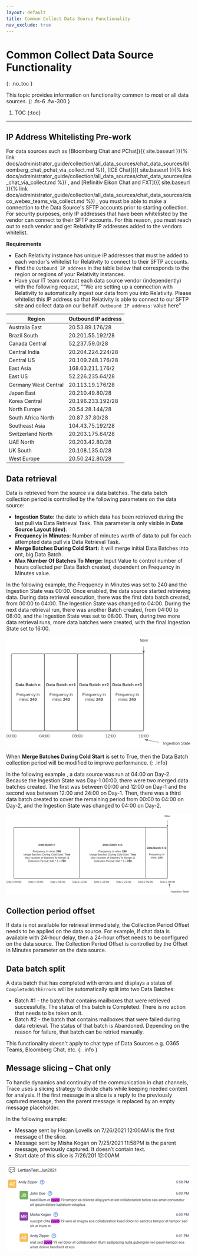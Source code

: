 ```yaml
---
layout: default
title: Common Collect Data Source Functionality
nav_exclude: true
---
```


# Common Collect Data Source Functionality
{: .no_toc }


This topic provides information on functionality common to most or all data sources.
{: .fs-6 .fw-300 }

1. TOC
{:toc}

---

## IP Address Whitelisting Pre-work 

For data sources such as [Bloomberg Chat and PChat]({{ site.baseurl }}{% link docs/administrator_guide/collection/all_data_sources/chat_data_sources/bloomberg_chat_pchat_via_collect.md %}), [ICE Chat]({{ site.baseurl }}{% link docs/administrator_guide/collection/all_data_sources/chat_data_sources/ice_chat_via_collect.md %})
, and [Refinitiv Eikon Chat and FXT]({{ site.baseurl }}{% link docs/administrator_guide/collection/all_data_sources/chat_data_sources/cisco_webex_teams_via_collect.md %})
, you must be able to make a connection to the Data Source's SFTP accounts prior to starting collection. For security purposes, only IP addresses that have been whitelisted by the vendor can connect to their SFTP accounts. For this reason, you must reach out to each vendor and get Relativity IP addresses added to the vendors whitelist.

**Requirements**
- Each Relativity instance has unique IP addresses that must be added to each vendor's whitelist for Relativity to connect to their SFTP accounts. 
- Find the `Outbound IP address` in the table below that corresponds to the region or regions of your Relativity instances.
- Have your IT team contact each data source vendor (independently) with the following request, "“We are setting up a connection with Relativity to automatically ingest our data from you into Relativity. Please whitelist this IP address so that Relativity is able to connect to our SFTP site and collect data on our behalf. `Outbound IP address`: value here”

| Region               | Outbound IP address |
| -------------------- | ------------------- |
| Australia East       | 20.53.89.176/28     |
| Brazil South         | 20.201.55.192/28    |
| Canada Central       | 52.237.59.0/28      |
| Central India        | 20.204.224.224/28   |
| Central US           | 20.109.248.176/28   |
| East Asia            | 168.63.211.176/2    |
| East US              | 52.226.235.64/28    |
| Germany West Central | 20.113.19.176/28    |
| Japan East           | 20.210.49.80/28     |
| Korea Central        | 20.196.233.192/28   |
| North Europe         | 20.54.28.144/28     |
| South Africa North   | 20.87.37.80/28      |
| Southeast Asia       | 104.43.75.192/28    |
| Switzerland North    | 20.203.175.64/28    |
| UAE North            | 20.203.42.80/28     |
| UK South             | 20.108.135.0/28     |
| West Europe          | 20.50.242.80/28     |

## Data retrieval

Data is retrieved from the source via data batches. The data batch collection period is controlled by the following parameters on the data source: 
- **Ingestion State:** the date to which data has been retrieved during the last pull via Data Retrieval Task. This parameter is only visible in **Date Source Layout (dev)**.
- **Frequency in Minutes:** Number of minutes worth of data to pull for each attempted data pull via Data Retrieval Task.
- **Merge Batches During Cold Start:** It will merge initial Data Batches into ont, big Data Batch.
- **Max Number Of Batches To Merge:** Input Value to control number of hours collected per Data Batch created, dependent on Frequency in Minutes value.

In the following example, the Frequency in Minutes was set to 240 and the Ingestion State was 00:00. Once enabled, the data source started retrieving data. During data retrieval execution, there was the first data batch created, from 00:00 to 04:00. The Ingestion State was changed to 04:00. During the next data retrieval run, there was another Batch created, from 04:00 to 08:00, and the Ingestion State was set to 08:00. Then, during two more data retrieval runs, more data batches were created, with the final Ingestion State set to 16:00. 

![](media/IngestionStates.png)

When **Merge Batches During Cold Start** is set to True, then the Data Batch collection period will be modified to improve performance.
{: .info}

In the following example , a data source was run at 04:00 on Day-2. Because the Ingestion State was Day-1 00:00, there were two merged data batches created. The first was between 00:00 and 12:00 on Day-1 and the second was between 12:00 and 24:00 on Day-1. Then, there was a third data batch created to cover the remaining period from 00:00 to 04:00 on Day-2, and the Ingestion State was changed to 04:00 on Day-2. 

![](media/Day2IngestionStates.png)

## Collection period offset

If data is not available for retrieval immediately, the Collection Period Offset needs to be applied on the data source. For example, if chat data is available with 24-hour delay, then a 24-hour offset needs to be configured on the data source. The Collection Period Offset is controlled by the Offset in Minutes parameter on the data source. 

## Data batch split

A data batch that has completed with errors and displays a status of `CompletedWithErrors` will be automatically split into two Data Batches: 
- Batch #1 - the batch that contains mailboxes that were retrieved successfully. The status of this batch is Completed. There is no action that needs to be taken on it. 
- Batch #2 - the batch that contains mailboxes that were failed during data retrieval. The status of that batch is Abandoned. Depending on the reason for failure, that batch can be retried manually. 

This functionality doesn't apply to chat type of Data Sources e.g. O365 Teams, Bloomberg Chat, etc.
{: .info }

## Message slicing – Chat only  

To handle dynamics and continuity of the communication in chat channels, Trace uses a slicing strategy to divide chats while keeping needed context for analysis. If the first message in a slice is a reply to the previously captured message, then the parent message is replaced by an empty message placeholder. 

In the following example: 

- Message sent by Hogan Lovells on 7/26/2021 12:00AM is the first message of the slice. 
- Message sent by Misha Kogan on 7/25/2021 11:58PM is the parent message, previously captured. It doesn’t contain text. 
- Start date of this slice is 7/26/201 12:00AM. 

![](media/MessageSlicing.png)